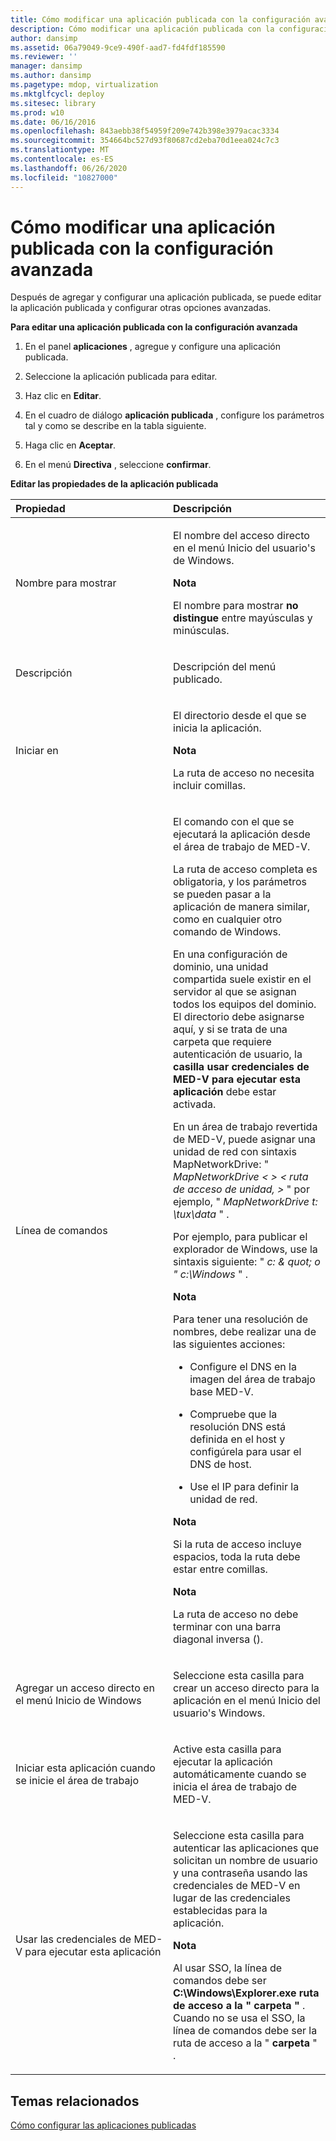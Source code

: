 ```yaml
---
title: Cómo modificar una aplicación publicada con la configuración avanzada
description: Cómo modificar una aplicación publicada con la configuración avanzada
author: dansimp
ms.assetid: 06a79049-9ce9-490f-aad7-fd4fdf185590
ms.reviewer: ''
manager: dansimp
ms.author: dansimp
ms.pagetype: mdop, virtualization
ms.mktglfcycl: deploy
ms.sitesec: library
ms.prod: w10
ms.date: 06/16/2016
ms.openlocfilehash: 843aebb38f54959f209e742b398e3979acac3334
ms.sourcegitcommit: 354664bc527d93f80687cd2eba70d1eea024c7c3
ms.translationtype: MT
ms.contentlocale: es-ES
ms.lasthandoff: 06/26/2020
ms.locfileid: "10827000"
---
```

# Cómo modificar una aplicación publicada con la configuración avanzada


Después de agregar y configurar una aplicación publicada, se puede editar la aplicación publicada y configurar otras opciones avanzadas.

**Para editar una aplicación publicada con la configuración avanzada**

1.  En el panel **aplicaciones** , agregue y configure una aplicación publicada.

2.  Seleccione la aplicación publicada para editar.

3.  Haz clic en **Editar**.

4.  En el cuadro de diálogo **aplicación publicada** , configure los parámetros tal y como se describe en la tabla siguiente.

5.  Haga clic en **Aceptar**.

6.  En el menú **Directiva** , seleccione **confirmar**.

**Editar las propiedades de la aplicación publicada**

<table>
<colgroup>
<col width="50%" />
<col width="50%" />
</colgroup>
<thead>
<tr class="header">
<th align="left">Propiedad</th>
<th align="left">Descripción</th>
</tr>
</thead>
<tbody>
<tr class="odd">
<td align="left"><p>Nombre para mostrar</p></td>
<td align="left"><p>El nombre del acceso directo en el menú Inicio del usuario&#39;s de Windows.</p>
<div class="alert">
<strong>Nota</strong><br/><p>El nombre para mostrar <strong> no distingue </strong> entre mayúsculas y minúsculas.</p>
</div>
<div>

</div></td>
</tr>
<tr class="even">
<td align="left"><p>Descripción</p></td>
<td align="left"><p>Descripción del menú publicado.</p></td>
</tr>
<tr class="odd">
<td align="left"><p>Iniciar en</p></td>
<td align="left"><p>El directorio desde el que se inicia la aplicación.</p>
<div class="alert">
<strong>Nota</strong><br/><p>La ruta de acceso no necesita incluir comillas.</p>
</div>
<div>

</div></td>
</tr>
<tr class="even">
<td align="left"><p>Línea de comandos</p></td>
<td align="left"><p>El comando con el que se ejecutará la aplicación desde el área de trabajo de MED-V.</p>
<p>La ruta de acceso completa es obligatoria, y los parámetros se pueden pasar a la aplicación de manera similar, como en cualquier otro comando de Windows.</p>
<p>En una configuración de dominio, una unidad compartida suele existir en el servidor al que se asignan todos los equipos del dominio. El directorio debe asignarse aquí, y si se trata de una carpeta que requiere autenticación de usuario, la <strong> casilla usar credenciales de MED-V para ejecutar esta aplicación </strong> debe estar activada.</p>
<p>En un área de trabajo revertida de MED-V, puede asignar una unidad de red con sintaxis MapNetworkDrive: &quot; <em> MapNetworkDrive &lt; &gt; &lt; ruta de acceso de unidad, &gt; </em> &quot; por ejemplo, &quot; <em> MapNetworkDrive t: \tux\data </em> &quot; .</p>
<p>Por ejemplo, para publicar el explorador de Windows, use la sintaxis siguiente: &quot; <em> c: &amp; quot; o &quot; c:\Windows </em> &quot; .</p>
<div class="alert">
<strong>Nota</strong><br/><p>Para tener una resolución de nombres, debe realizar una de las siguientes acciones:</p>
</div>
<div>

</div>
<ul>
<li><p>Configure el DNS en la imagen del área de trabajo base MED-V.</p></li>
<li><p>Compruebe que la resolución DNS está definida en el host y configúrela para usar el DNS de host.</p></li>
<li><p>Use el IP para definir la unidad de red.</p></li>
</ul>
<div class="alert">
<strong>Nota</strong><br/><p>Si la ruta de acceso incluye espacios, toda la ruta debe estar entre comillas.</p>
</div>
<div>

</div>
<div class="alert">
<strong>Nota</strong><br/><p>La ruta de acceso no debe terminar con una barra diagonal inversa ().</p>
</div>
<div>

</div></td>
</tr>
<tr class="odd">
<td align="left"><p>Agregar un acceso directo en el menú Inicio de Windows</p></td>
<td align="left"><p>Seleccione esta casilla para crear un acceso directo para la aplicación en el menú Inicio del usuario&#39;s Windows.</p></td>
</tr>
<tr class="even">
<td align="left"><p>Iniciar esta aplicación cuando se inicie el área de trabajo</p></td>
<td align="left"><p>Active esta casilla para ejecutar la aplicación automáticamente cuando se inicia el área de trabajo de MED-V.</p></td>
</tr>
<tr class="odd">
<td align="left"><p>Usar las credenciales de MED-V para ejecutar esta aplicación</p></td>
<td align="left"><p>Seleccione esta casilla para autenticar las aplicaciones que solicitan un nombre de usuario y una contraseña usando las credenciales de MED-V en lugar de las credenciales establecidas para la aplicación.</p>
<div class="alert">
<strong>Nota</strong><br/><p>Al usar SSO, la línea de comandos debe ser <strong>C:\Windows\Explorer.exe ruta de acceso a la &quot; carpeta &quot; </strong> . Cuando no se usa el SSO, la línea de comandos debe ser la ruta de acceso a la &quot; <strong> carpeta </strong> &quot; .</p>
</div>
<div>

</div></td>
</tr>
</tbody>
</table>



## Temas relacionados


[Cómo configurar las aplicaciones publicadas](how-to-configure-published-applicationsmedvv2.md)









